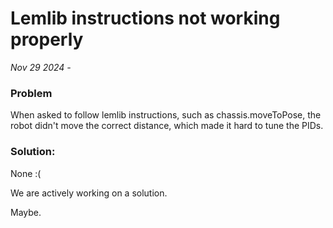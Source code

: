 # Lemlib instructions not working properly

*Nov 29 2024 -*

### Problem
When asked to follow lemlib instructions, such as chassis.moveToPose, the robot didn't move the correct distance, which made it hard to tune the PIDs.

### Solution:
None :(

We are actively working on a solution.

Maybe.